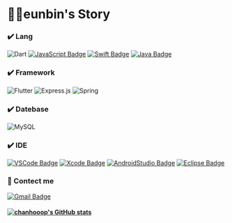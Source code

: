 # 👨‍💻eunbin's Story

### ✔️ Lang
  ![Dart](https://img.shields.io/badge/dart-%230175C2.svg?style=for-the-badge&logo=dart&logoColor=white)
  [![JavaScript Badge](https://img.shields.io/badge/JavaScript-F7DF1E?style=for-the-badge&logo=JavaScript&logoColor=white)](https://javascript.info/)
  [![Swift Badge](https://img.shields.io/badge/Swift-FA7343?style=for-the-badge&logo=swift&logoColor=white)](https://www.swift.org/)
  [![Java Badge](https://img.shields.io/badge/Java-007396?style=for-the-badge&logo=java&logoColor=white)](http://java.com/)
  
  
  
### ✔️ Framework
![Flutter](https://img.shields.io/badge/Flutter-%2302569B.svg?style=for-the-badge&logo=Flutter&logoColor=white)
![Express.js](https://img.shields.io/badge/express.js-%23404d59.svg?style=for-the-badge&logo=express&logoColor=%2361DAFB)
![Spring](https://img.shields.io/badge/spring-%236DB33F.svg?style=for-the-badge&logo=spring&logoColor=white)

### ✔️ Datebase
![MySQL](https://img.shields.io/badge/mysql-%2300f.svg?style=for-the-badge&logo=mysql&logoColor=white)
  
### ✔️ IDE
  [![VSCode Badge](https://img.shields.io/badge/VScode-007ACC?style=for-the-badge&logo=visual-studio-code&logoColor=white)](http://code.visualstudio.com/)
  [![Xcode Badge](https://img.shields.io/badge/Xcode-1575F9?style=for-the-badge&logo=xcode&logoColor=white)](http://developer.apple.com/)
  [![AndroidStudio Badge](https://img.shields.io/badge/Androidstudio-3DDC84?style=for-the-badge&logo=android-studio&logoColor=white)](http://developer.android.com/)
  [![Eclipse Badge](https://img.shields.io/badge/Eclipse-2C2255?style=for-the-badge&logo=eclipse&logoColor=white)](http://eclipse.org/)


### 🤝 Contect me
[![Gmail Badge](https://img.shields.io/badge/Gmail-EA4335?style=for-the-badge&logo=gmail&logoColor=white)](mailto:cksghwwkd@gmail.com)

#### 	[![chanhooop's GitHub stats](https://github-readme-stats.vercel.app/api?username=eunbinzz)](https://github.com/eunbinzz/github-readme-stats) 
